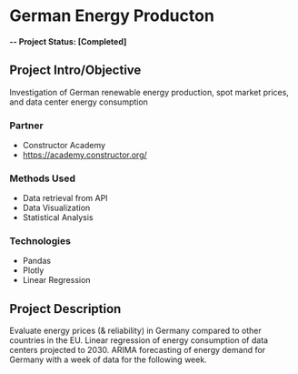 # German Energy Producton
#### -- Project Status: [Completed]

## Project Intro/Objective
Investigation of German renewable energy production, spot market prices, and data center energy consumption


### Partner
* Constructor Academy
* https://academy.constructor.org/

### Methods Used
* Data retrieval from API
* Data Visualization
* Statistical Analysis

### Technologies
* Pandas
* Plotly
* Linear Regression 

## Project Description
Evaluate energy prices (& reliability) in Germany compared to other countries in the EU. Linear regression of energy consumption of data centers projected to 2030. ARIMA forecasting of energy demand for Germany with a week of data for the following week.


